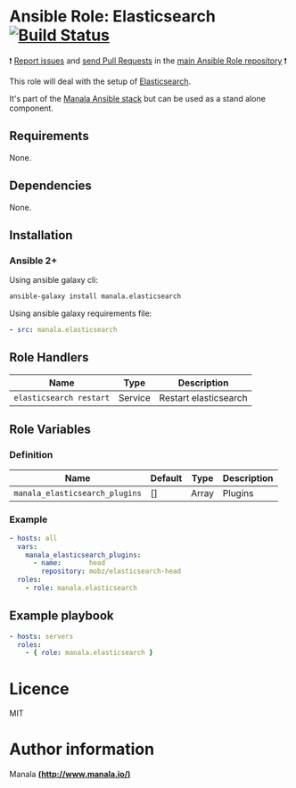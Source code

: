 # Ansible Role: Elasticsearch [![Build Status](https://travis-ci.org/manala/ansible-role-elasticsearch.svg?branch=master)](https://travis-ci.org/manala/ansible-role-elasticsearch)

:exclamation: [Report issues](https://github.com/manala/ansible-roles/issues) and [send Pull Requests](https://github.com/manala/ansible-roles/pulls) in the [main Ansible Role repository](https://github.com/manala/ansible-roles) :exclamation:

This role will deal with the setup of [Elasticsearch](https://www.elastic.co/fr/products/elasticsearch).

It's part of the [Manala Ansible stack](http://www.manala.io) but can be used as a stand alone component.

## Requirements

None.

## Dependencies

None.

## Installation

### Ansible 2+

Using ansible galaxy cli:

```bash
ansible-galaxy install manala.elasticsearch
```

Using ansible galaxy requirements file:

```yaml
- src: manala.elasticsearch
```

## Role Handlers

| Name                    | Type    | Description           |
| ----------------------- | ------- | --------------------- |
| `elasticsearch restart` | Service | Restart elasticsearch |

## Role Variables

### Definition

| Name                           | Default  | Type  | Description                |
| ------------------------------ | -------- | ----- | -------------------------- |
| `manala_elasticsearch_plugins` | []       | Array | Plugins                    |

### Example

```yaml
- hosts: all
  vars:
    manala_elasticsearch_plugins:
      - name:       head
        repository: mobz/elasticsearch-head
  roles:
    - role: manala.elasticsearch
```

## Example playbook

```yaml
- hosts: servers
  roles:
    - { role: manala.elasticsearch }
```

# Licence

MIT

# Author information

Manala [**(http://www.manala.io/)**](http://www.manala.io)
